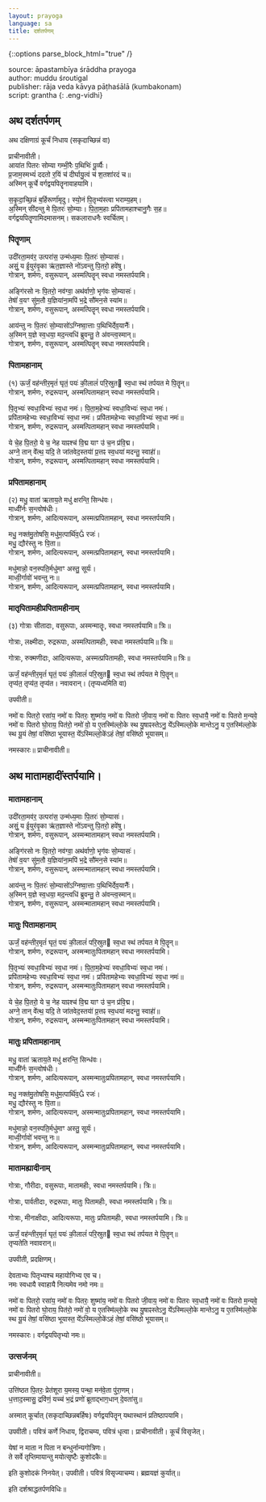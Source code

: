 ```yaml
---
layout: prayoga
language: sa
title: दर्शतर्पणम्
---
```


{::options parse_block_html="true" /}

source: āpastambīya śrāddha prayoga  
author: muddu śroutigal  
publisher: rāja veda kāvya pāṭhaśālā (kumbakonam)  
script: grantha
{: .eng-vidhi}

## अथ दर्शतर्पणम्

अथ दक्षिणाग्रं कूर्चं निधाय (सकृदाच्छिन्नं वा)

प्राचीनावीती।  
आया॑त पितरः सोम्या गम्भी॒रैः प॒थिभिः॑ पू॒र्व्यैः।  
प्र॒जाम॒स्मभ्यं॑ ददतो र॒यिं च॑ दीर्घायु॒त्वं च॑ श॒तशा॑रदं च॥  
अस्मिन् कूर्चे वर्गद्वयपितॄनावाहयामि।

स॒कृ॒दा॒च्छि॒न्नं ब॒र्हिरूर्णा॑मृदु। स्यो॒नं पि॒तृभ्य॑स्त्वा भराम्य॒हम्।  
अ॒स्मिन् सी॑दन्तु मे पि॒तरः॑ सो॒म्याः। पि॒ता॒म॒हाः प्रपि॑तामहाश्चानु॒गैः स॒ह॥  
वर्गद्वयपितॄणामिदमासनम्। सकलाराधनैः स्वर्चितम्।

### पितॄणाम्

उदी॑रता॒मव॑र॒ उत्परा॑स॒ उन्म॑ध्य॒माः पि॒तरः॑ सो॒म्यासः॑।  
असुं॒ य ई॒युर॑वृ॒का ऋ॑त॒ज्ञास्ते नो॑ऽवन्तु पि॒तरो॒ हवे॑षु।  
गोत्रान्, शर्मणः, वसुरूपान्, अस्मत्पितॄन् स्वधा नमस्तर्पयामि।

अङ्गि॑रसो नः पि॒तरो॒ नव॑ग्वा॒ अथ॑र्वाणो॒ भृग॑वः सो॒म्यासः॑।  
तेषां॑॑ व॒यꣳ सु॑म॒तौ य॒ज्ञिया॑ना॒मपि॑ भ॒द्रे सौ॑मन॒से स्या॑म॥  
गोत्रान्, शर्मणः, वसुरूपान्, अस्मत्पितॄन् स्वधा नमस्तर्पयामि।

आय॑न्तु नः पि॒तरः॑ सो॒म्यासो॑ऽग्निष्वा॒त्ताः प॒थिभि॑र्देव॒यानैः॑॑।  
अ॒स्मिन् य॒ज्ञे स्व॒धया॒ मद॒न्त्वधि॑ ब्रुवन्तु॒ ते अ॑वन्त्व॒स्मान्॥  
गोत्रान्, शर्मणः, वसुरूपान्, अस्मत्पितॄन् स्वधा नमस्तर्पयामि।

### पितामहानाम्

(१) ऊर्जं॒ वह॑न्तीर॒मृतं॑ घृतं॒ पयः॑ की॒लालं॑ परि॒स्रुत स्व॒धा स्थ॑ तर्पयत मे पि॒तॄन्॥  
गोत्रान्, शर्मणः, रुद्ररूपान्, अस्मत्पितामहान् स्वधा नमस्तर्पयामि।

पि॒तृभ्यः॑ स्वधा॒विभ्यः॑ स्व॒धा नमः॑। पि॒ता॒म॒हेभ्यः॑ स्वधा॒विभ्यः॑ स्व॒धा नमः॑।  
प्रपि॑तामहेभ्यः स्वधा॒विभ्यः॑ स्व॒धा नमः॑। प्रपि॑तामहेभ्यः स्वधा॒विभ्यः॑ स्व॒धा नमः॑॥  
गोत्रान्, शर्मणः, रुद्ररूपान्, अस्मत्पितामहान् स्वधा नमस्तर्पयामि।

ये चे॒ह पि॒तरो॒ ये च॒ नेह याꣴश्च॑ वि॒द्म याꣳ उ॑ च॒न प्र॑वि॒द्म।  
अग्ने॒ तान् वे॑॑त्थ॒ यदि॒ ते जा॑तवेद॒स्तया॑॑ प्र॒त्तꣴ स्व॒धया॑ मदन्तु॒ स्वाहा॑॑॥  
गोत्रान्, शर्मणः, रुद्ररूपान्, अस्मत्पितामहान् स्वधा नमस्तर्पयामि।

### प्रपितामहानाम्

(२) मधु॒ वाता॑ ऋताय॒ते मधु॑ क्षरन्ति॒ सिन्ध॑वः।  
माध्वी॑॑र्नः स॒न्त्वोष॑धीः।  
गोत्रान्, शर्मणः, आदित्यरूपान्, अस्मत्प्रपितामहान्,
स्वधा नमस्तर्पयामि।

मधु॒ नक्त॑मु॒तोषसि॒ मधु॑म॒त्पार्थि॑व॒ रजः॑।  
मधु॒ द्यौर॑स्तु नः पि॒ता॥  
गोत्रान्, शर्मणः, आदित्यरूपान्, अस्मत्प्रपितामहान्,
स्वधा नमस्तर्पयामि।

मधु॑मान्नो॒ वन॒स्पति॒र्मधु॑माꣳ अस्तु॒ सूर्यः॑।  
माध्वी॒र्गावो॑ भवन्तु नः॥  
गोत्रान्, शर्मणः, आदित्यरूपान्, अस्मत्प्रपितामहान्,
स्वधा नमस्तर्पयामि।

### मातृपितामहीप्रपितामहीनाम्  

(३) गोत्राः सीतादाः, वसुरूपाः, अस्मन्मातॄः, स्वधा नमस्तर्पयामि॥ त्रिः॥

गोत्राः, लक्ष्मीदाः, रुद्ररूपाः, अस्मत्पितामहीः, स्वधा नमस्तर्पयामि॥ त्रिः॥

गोत्राः, रुक्मणीदाः, आदित्यरूपाः, अस्मत्प्रपितामहीः,
स्वधा नमस्तर्पयामि॥ त्रिः॥

ऊर्जं॒ वह॑न्तीर॒मृतं॑ घृतं॒ पयः॑ की॒लालं॑ परि॒स्रुत स्व॒धा स्थ॑ तर्पयत मे पि॒तॄन्॥  
तृप्य॑त॒ तृप्य॑त॒ तृप्य॑त। नवावरान्। (तृप्यध्वमिति वा)

उपवीती॥  

नमो॑ वः पितरो॒ रसा॑य॒ नमो॑ वः पितरः॒ शुष्मा॑य॒
नमो॑ वः पितरो जी॒वाय॒ नमो॑ वः पितरः स्व॒धायै॒
नमो॑ वः पितरो म॒न्यवे॒ नमो॑ वः पितरो घो॒राय॒ पित॑रो॒
नमो॑ वो॒ य ए॒तस्मि॑ल्लो॒के स्थ यु॒षाꣴस्तेऽनु॒ ये॑॑ऽस्मिल्लो॒के
मान्तेऽनु॒ य ए॒तस्मि॑ल्लो॒के स्थ यू॒यं तेषां॒ वसि॑ष्ठा भूयास्त॒
ये॑॑ऽस्मिल्लो॒के॑ऽहं तेषां॒ वसि॑ष्ठो भूयासम्॥

नमस्कारः॥ प्राचीनावीती॥

## अथ मातामहादींस्तर्पयामि।

### मातामहानाम्

उदी॑रता॒मव॑र॒ उत्परा॑स॒ उन्म॑ध्य॒माः पि॒तरः॑ सो॒म्यासः॑।  
असुं॒ य ई॒युर॑वृ॒का ऋ॑त॒ज्ञास्ते नो॑ऽवन्तु पि॒तरो॒ हवे॑षु।  
गोत्रान्, शर्मणः, वसुरूपान्, अस्मन्मातामहान् स्वधा नमस्तर्पयामि।

अङ्गि॑रसो नः पि॒तरो॒ नव॑ग्वा॒ अथ॑र्वाणो॒ भृग॑वः सो॒म्यासः॑।  
तेषां॑॑ व॒यꣳ सु॑म॒तौ य॒ज्ञिया॑ना॒मपि॑ भ॒द्रे सौ॑मन॒से स्या॑म॥  
गोत्रान्, शर्मणः, वसुरूपान्, अस्मन्मातामहान् स्वधा नमस्तर्पयामि।

आय॑न्तु नः पि॒तरः॑ सो॒म्यासो॑ऽग्निष्वा॒त्ताः प॒थिभि॑र्देव॒यानैः॑॑।  
अ॒स्मिन् य॒ज्ञे स्व॒धया॒ मद॒न्त्वधि॑ ब्रुवन्तु॒ ते अ॑वन्त्व॒स्मान्॥  
गोत्रान्, शर्मणः, वसुरूपान्, अस्मन्मातामहान् स्वधा नमस्तर्पयामि।

### मातुः पितामहानाम्

ऊर्जं॒ वह॑न्तीर॒मृतं॑ घृतं॒ पयः॑ की॒लालं॑ परि॒स्रुत स्व॒धा स्थ॑ तर्पयत मे पि॒तॄन्॥  
गोत्रान्, शर्मणः, रुद्ररूपान्, अस्मन्मातुःपितामहान् स्वधा नमस्तर्पयामि।

पि॒तृभ्यः॑ स्वधा॒विभ्यः॑ स्व॒धा नमः॑। पि॒ता॒म॒हेभ्यः॑ स्वधा॒विभ्यः॑ स्व॒धा नमः॑।  
प्रपि॑तामहेभ्यः स्वधा॒विभ्यः॑ स्व॒धा नमः॑। प्रपि॑तामहेभ्यः स्वधा॒विभ्यः॑ स्व॒धा नमः॑॥  
गोत्रान्, शर्मणः, रुद्ररूपान्, अस्मन्मातुःपितामहान् स्वधा नमस्तर्पयामि।

ये चे॒ह पि॒तरो॒ ये च॒ नेह याꣴश्च॑ वि॒द्म याꣳ उ॑ च॒न प्र॑वि॒द्म।  
अग्ने॒ तान् वे॑॑त्थ॒ यदि॒ ते जा॑तवेद॒स्तया॑॑ प्र॒त्तꣴ स्व॒धया॑ मदन्तु॒ स्वाहा॑॑॥  
गोत्रान्, शर्मणः, रुद्ररूपान्, अस्मन्मातुःपितामहान् स्वधा नमस्तर्पयामि।

### मातुः प्रपितामहानाम्

मधु॒ वाता॑ ऋताय॒ते मधु॑ क्षरन्ति॒ सिन्ध॑वः।  
माध्वी॑॑र्नः स॒न्त्वोष॑धीः।  
गोत्रान्, शर्मणः, आदित्यरूपान्, अस्मन्मातुःप्रपितामहान्,
स्वधा नमस्तर्पयामि।

मधु॒ नक्त॑मु॒तोषसि॒ मधु॑म॒त्पार्थि॑व॒ रजः॑।  
मधु॒ द्यौर॑स्तु नः पि॒ता॥  
गोत्रान्, शर्मणः, आदित्यरूपान्, अस्मन्मातुःप्रपितामहान्,
स्वधा नमस्तर्पयामि।

मधु॑मान्नो॒ वन॒स्पति॒र्मधु॑माꣳ अस्तु॒ सूर्यः॑।  
माध्वी॒र्गावो॑ भवन्तु नः॥  
गोत्रान्, शर्मणः, आदित्यरूपान्, अस्मन्मातुःप्रपितामहान्,
स्वधा नमस्तर्पयामि।

### मातामह्यादीनाम्

गोत्राः, गौरीदाः, वसुरूपाः, मातामहीः, स्वधा नमस्तर्पयामि। त्रिः॥

गोत्राः, पार्वतीदाः, रुद्ररूपाः, मातुः पितामहीः, स्वधा नमस्तर्पयामि। त्रिः॥

गोत्राः, मीनाक्षीदाः, आदित्यरूपाः, मातुः प्रपितामहीः, स्वधा नमस्तर्पयामि। त्रिः॥

ऊर्जं॒ वह॑न्तीर॒मृतं॑ घृतं॒ पयः॑ की॒लालं॑ परि॒स्रुत स्व॒धा स्थ॑ तर्पयत मे पि॒तॄन्॥  
तृप्यतेति नवावरान्॥

उपवीती, प्रदक्षिणम्।

देवताभ्यः पितृभ्यश्च महायोगिभ्य एव च।  
नमः स्वधायै स्वाहायै नित्यमेव नमो नमः॥

नमो॑ वः पितरो॒ रसा॑य॒ नमो॑ वः पितरः॒ शुष्मा॑य॒
नमो॑ वः पितरो जी॒वाय॒ नमो॑ वः पितरः स्व॒धायै॒
नमो॑ वः पितरो म॒न्यवे॒ नमो॑ वः पितरो घो॒राय॒ पित॑रो॒
नमो॑ वो॒ य ए॒तस्मि॑ल्लो॒के स्थ यु॒षाꣴस्तेऽनु॒ ये॑॑ऽस्मिल्लो॒के
मान्तेऽनु॒ य ए॒तस्मि॑ल्लो॒के स्थ यू॒यं तेषां॒ वसि॑ष्ठा भूयास्त॒
ये॑॑ऽस्मिल्लो॒के॑ऽहं तेषां॒ वसि॑ष्ठो भूयासम्॥

नमस्कारः। वर्गद्वयपितृभ्यो नमः॥

### उत्सर्जनम्

प्राचीनावीती॥

उत्ति॑ष्ठत पि॒तरः॒ प्रेत॑शूरा य॒मस्य॒ पन्था॒ मन॑वे॒ता पु॑रा॒णम्।  
ध॒त्ताद॒स्मासु॒ द्रवि॑णं॒ यच्च॑ भ॒द्रं प्रणो॑ ब्रूताद्भाग॒धान् दे॒वता॑सु॥

अस्मात् कूर्चात् (सकृदाच्छिन्नबर्हिषः) वर्गद्वयपितॄन् यथास्थानं प्रतिष्ठापयामि।

उपवीती। पवित्रं कर्णे निधाय, द्विराचम्य, पवित्रं धृत्वा।
प्राचीनावीती। कूर्चं विसृजेत्।

येषां न माता न पिता न बन्धुर्नान्यगोत्रिणः।  
ते सर्वे तृप्तिमायान्तु मयोत्सृष्टैः कुशोदकैः॥

इति कुशोदकं निनयेत्। उपवीती।
पवित्रं विसृज्याचम्य। ब्रह्मयज्ञं कुर्यात्॥

इति दर्शश्राद्धतर्पणविधिः॥
